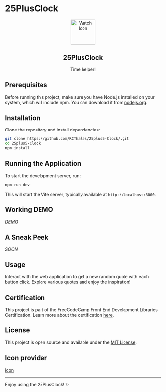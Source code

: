 # 25PlusClock

<div align="center">
    <img src="https://img.icons8.com/stickers/100/time.png" alt="Watch Icon" width="80" height="80">
    <h2>25PlusClock</h2>
    <p>Time helper!</p>
</div>

## Prerequisites

Before running this project, make sure you have Node.js installed on your system, which will include npm. You can download it from [nodejs.org](https://nodejs.org/).

## Installation

Clone the repository and install dependencies:

```bash
git clone https://github.com/RCThales/25plus5-Clock/.git
cd 25plus5-Clock
npm install
```

## Running the Application

To start the development server, run:

```bash
npm run dev
```

This will start the Vite server, typically available at `http://localhost:3000`.

## Working DEMO  

*[DEMO](https://25plus5-fcc.netlify.app)*

## A Sneak Peek

*SOON*

## Usage

Interact with the web application to get a new random quote with each button click. Explore various quotes and enjoy the inspiration!

## Certification

This project is part of the FreeCodeCamp Front End Development Libraries Certification. Learn more about the certification [here](https://www.freecodecamp.org/learn/front-end-development-libraries).

## License

This project is open source and available under the [MIT License](LICENSE).

##  Icon provider

[icon](https://icons8.com/icons/set/time)

---

Enjoy using the 25PlusClock! ✨
